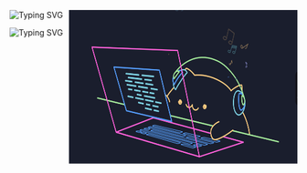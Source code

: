 <div align="center">
  <img align="right" height="270" width="400" alt="GIF" src="https://github.com/SophieNguyen113/SophieNguyen113/blob/main/Sophie%20Nguyen%20-%20CatCat.gif">
  
  <p align="left">
    <img src="https://readme-typing-svg.herokuapp.com?duration=6500&color=777777&background=00000000&width=500&height=120&lines=++Hello!+I'm+Sophie+Nguyen+🌻" alt="Typing SVG">
  </p>

  <p align="left">
    <img src="https://readme-typing-svg.herokuapp.com?duration=6500&color=777777&background=00000000&width=500&height=120&lines=++Nice+to+meet+you+🌻" alt="Typing SVG">
  </p>
</div>

